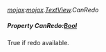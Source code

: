 _[mojox](../../modules/mojox/mojox-module.md):[mojox](../../modules/mojox/mojox-module.md).[TextView](../../modules/mojox/mojox-textview.md).CanRedo_
##### Property CanRedo:[Bool](../../modules/wonkey/wonkey-types-bool.md)
True if redo available.
